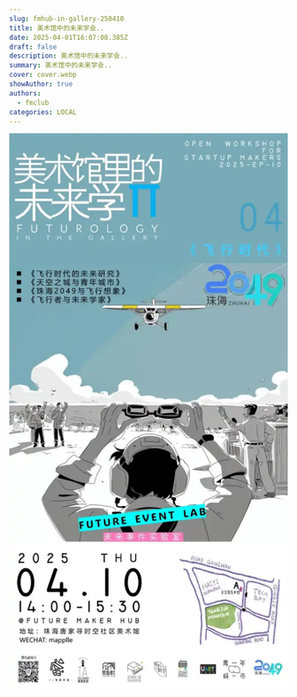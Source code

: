 ```yaml
---
slug: fmhub-in-gallery-250410
title: 美术馆中的未来学会..
date: 2025-04-01T16:07:08.385Z
draft: false
description: 美术馆中的未来学会..
summary: 美术馆中的未来学会..
cover: cover.webp
showAuthor: true
authors:
  - fmclub
categories: LOCAL
---
```

![](fmhub-250410.jpg.webp)
